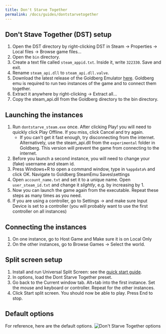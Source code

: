 ```yaml
---
title: Don't Starve Together
permalink: /docs/guides/dontstarvetogether
---
```


## Don't Stave Together (DST) setup
1. Open the DST directory by right-clicking DST in Steam -> Properties -> Local files -> Browse game files...
1. Open the `bin` directory.
1. Create a text file called `steam_appid.txt`. Inside it, write `322330`. Save and exit.
1. Rename `steam_api.dll` to `steam_api.dll.valve`.
1. Download the latest release of the Goldberg Emulator [here](https://gitlab.com/Mr_Goldberg/goldberg_emulator/releases). Goldberg emu is required to run two instances of the game and to connect them together.
1. Extract it anywhere by right-clicking -> Extract all...
1. Copy the steam_api.dll from the Goldberg directory to the bin directory.

## Launching the instances
1. Run `dontstarve_steam.exe` once. After clicking Play! you will need to quickly click Play Offline. If you miss, click Cancel and try again.
    * If you can't get it fast enough, try disconnecting from the internet. Alternatively, use the steam_api.dll from the `experimental` folder in Goldberg. This version will prevent the game from connecting to the internet.
1. Before you launch a second instance, you will need to change your (fake) username and steam id.
1. Press Windows+R to open a command window, type in `%appdata%` and click OK. Navigate to Goldberg SteamEmu Saves\settings
1. Open `account_name.txt` and set it to a unique name. Open `user_steam_id.txt` and change it *slightly*, e.g. by increasing by 1.
1. Now you can launch the game again from the executable. Repeat these steps as many times as you need.
1. If you are using a controller, go to Settings -> and make sure Input Device is set to a controller (you will probably want to use the first controller on all instances)

## Connecting the instances
1. On one instance, go to Host Game and Make sure it is on Local Only
1. On the other instances, go to Browse Games -> Select the world.

## Split screen setup
1. Install and run Universal Split Screen: see the [quick start guide](https://universalsplitscreen.github.io/docs/quickstart/).
1. In options, load the Dont Starve Together preset.
1. Go back to the Current window tab. Alt+tab into the first instance. Set the mouse and keyboard or controller. Repeat for the other instances.
1. Click Start split screen. You should now be able to play. Press End to stop.

## Default options
For reference, here are the default options.
![Don't Starve Together options](https://raw.githubusercontent.com/UniversalSplitScreen/UniversalSplitScreen.github.io/master/img/dst_options.png)


